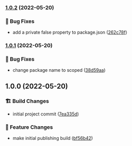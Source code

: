 ### [1.0.2](https://github.com/M-Scott-Lassiter/semantic-release-github-npm-config/compare/v1.0.1...v1.0.2) (2022-05-20)


### :lady_beetle: Bug Fixes

* add a private false property to package.json ([262c78f](https://github.com/M-Scott-Lassiter/semantic-release-github-npm-config/commit/262c78fa90e8b5e65bfd425bc0f27ff1e5651a0e))

### [1.0.1](https://github.com/M-Scott-Lassiter/semantic-release-github-npm-config/compare/v1.0.0...v1.0.1) (2022-05-20)


### :lady_beetle: Bug Fixes

* change package name to scoped ([38d59aa](https://github.com/M-Scott-Lassiter/semantic-release-github-npm-config/commit/38d59aabec4a8c2f005bf8bf80961888db8db609))

## 1.0.0 (2022-05-20)


### :building_construction: Build Changes

* initial project commit ([7ea335d](https://github.com/M-Scott-Lassiter/semantic-release-github-npm-config/commit/7ea335d135a6df4f8318653b56d06f6553e0a594))


### :gift: Feature Changes

* make initial publishing build ([bf56b42](https://github.com/M-Scott-Lassiter/semantic-release-github-npm-config/commit/bf56b4298f01347349280ff447a34070a7a57d1f))
